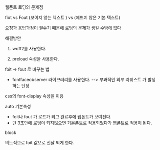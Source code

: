 웹폰트 로딩의 문제점

fiot vs Fout 
(보이지 않는 텍스트 )   vs    (예쁘지 않은 기본 텍스트)

요청과 응답과정이 필수기 때문에 로딩의 문제가 생길 수밖에 없다 


해결방안

1. woff2를 사용한다. 

2. preload 숙성을 사용한다. 

<link rel="preload" href="../NanumSquareR.woff2" as="font" type="font/woff2" crossorigin>



foit -> fout 로 바꾸는 법

- fontfaceobserver 라이브러리를 사용한다. --> 부과적인 외부 리퀘스트 가 발생하는 단정


css의 font-display 속성을 이용

auto 기본속성 

- foit나 fout 가 로드가 되고 완료후에 웹폰트가 보여진다. 
- 단 3초안에 로딩이 되지않으면 기본폰트로 적용되었다가 웹폰트로 적용이 된다.


block 

의도적으로 foit 값으로 전달 되게 한다. 



